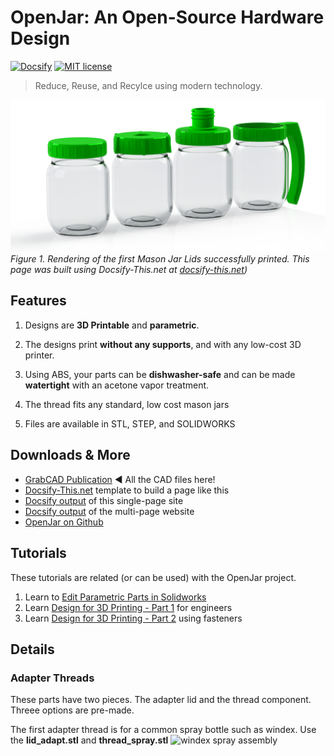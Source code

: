 # OpenJar: An Open-Source Hardware Design

[![Docsify](https://img.shields.io/npm/v/docsify?label=docsify)](https://docsify.js.org/)
[![MIT license](https://img.shields.io/badge/License-MIT-blue.svg)](https://github.com/hibbitts-design/docsify-open-course-starter-kit/blob/main/LICENSE)

> Reduce, Reuse, and Recylce using modern technology.

![ Open Jars Rendering](rend_jars_array.png)
_Figure 1. Rendering of the first Mason Jar Lids successfully printed.  This page was built using Docsify-This.net at [docsify-this.net](https://docsify-this.net/?basePath=https://raw.githubusercontent.com/dmalawey/OpenJar/main&sidebar=true#/))_

Features
---

1. Designs are **3D Printable** and **parametric**.

2. The designs print **without any supports**, and with any low-cost 3D printer.

3. Using ABS, your parts can be **dishwasher-safe** and can be made **watertight** with an acetone vapor treatment.

4. The thread fits any standard, low cost mason jars

5. Files are available in STL, STEP, and SOLIDWORKS


Downloads & More
---
 

* [GrabCAD Publication](https://grabcad.com/library/openjar-1) ◄ All the CAD files here!
* [Docsify-This.net](https://docsify-this.net/#/) template to build a page like this
* [Docsify output](https://docsify-this.net/?basePath=https://raw.githubusercontent.com/dmalawey/OpenJar/main&sidebar=true#/) of this single-page site
* [Docsify output](https://docsify-this.net/?basePath=https://raw.githubusercontent.com/dmalawey/OpenJar/main&homepage=home.md) of the multi-page website
* [OpenJar on Github](https://github.com/dmalawey/OpenJar)

Tutorials
---

These tutorials are related (or can be used) with the OpenJar project.

1. Learn to [Edit Parametric Parts in Solidworks](https://grabcad.com/tutorials/how-to-edit-parametric-parts-solidworks)
2. Learn [Design for 3D Printing - Part 1](https://youtu.be/HYnm2MD0Nks) for engineers
3. Learn [Design for 3D Printing - Part 2](https://youtu.be/LMyhFwJscI0) using fasteners

Details
---

### Adapter Threads

These parts have two pieces.  The adapter lid and the thread component.   Threee options are pre-made.

The first adapter thread is for a common spray bottle such as windex.  Use the **lid_adapt.stl** and **thread_spray.stl**
![windex spray assembly](https://d2t1xqejof9utc.cloudfront.net/screenshots/pics/5d5ee6d4e2c91ff5ddf7f72ecf03dda1/large.jpg)
